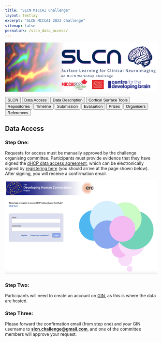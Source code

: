 ```yaml
---
title: "SLCN MICCAI Challenge"
layout: textlay
excerpt: "SLCN MICCAI 2023 Challenge"
sitemap: false
permalink: /slcn_data_access/
---
```


<img src="/images/pubpic/SLCN_Banner.png" alt="SLCN Banner" title="SLCN Banner" width="900">

<button  onclick="window.location.href='https://metrics-lab.github.io/slcn/';">SLCN</button> <button  onclick="window.location.href='https://metrics-lab.github.io/slcn_data_access/';">Data Access</button> <button onclick="window.location.href='
https://metrics-lab.github.io/slcn_data_description/';">Data Description</button>  <button onclick="window.location.href='https://metrics-lab.github.io/slcn_cortical_surface_tools/';">Cortical Surface Tools</button>  <button onclick="window.location.href='https://metrics-lab.github.io/slcn_repositories/';">Repositories</button>  <button onclick="window.location.href='https://metrics-lab.github.io/slcn_timeline/';">Timeline</button> <button onclick="window.location.href='https://metrics-lab.github.io/slcn_submission/';">Submission</button> <button onclick="window.location.href='https://metrics-lab.github.io/slcn_evaluation/';">Evaluation</button> <button onclick="window.location.href='https://metrics-lab.github.io/slcn_prizes/';">Prizes</button> <button onclick="window.location.href='https://metrics-lab.github.io/slcn_organisers/';">Organisers</button> <button onclick="window.location.href='https://metrics-lab.github.io/slcn_references/';">References</button>


## Data Access
### Step One: 
Requests for access must be manually approved by the challenge organising committee.  Participants must provide evidence that they have signed the [dHCP data access agreement](http://www.developingconnectome.org/data-release/second-data-release/open-access-dhcp-data-terms-of-use-%20version-4-0_2019-05-23/), which can be electronically signed by [registering here](https://data.developingconnectome.org/app/template/Login.vm) (you should arrive at the page shown below).  After signing, you will receive a confirmation email.

<img src="/images/pubpic/dhcp_registration.png" alt="dHCP Registration" title="dHCP Registration" width="900">

### Step Two:
Participants will need to create an account on [GIN](https://gin.g-node.org), as this is where the data are hosted. 

### Step Three: 
Please forward the confirmation email (from step one) and your GIN username to **slcn.challenge@gmail.com**, and one of the committee members will approve your request. 
